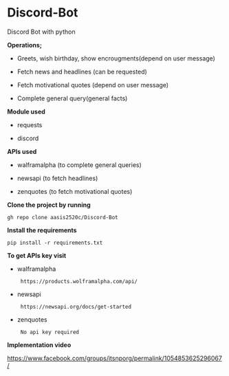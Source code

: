 # Discord-Bot
Discord Bot with python



**Operations;**

- Greets, wish birthday, show encrougments(depend on user message)

- Fetch news and headlines (can be requested)

- Fetch motivational quotes (depend on user message)

- Complete general query(general facts)



**Module used**

- requests 

- discord 



**APIs used**

- walframalpha (to complete general queries)

- newsapi (to fetch headlines)

- zenquotes (to fetch motivational quotes)



**Clone the project by running**

```gh repo clone aasis2520c/Discord-Bot```




**Install the requirements**

```pip install -r requirements.txt```



**To get APIs key visit**

- walframalpha 

       https://products.wolframalpha.com/api/

- newsapi

       https://newsapi.org/docs/get-started

- zenquotes 

       No api key required 


**Implementation video**

https://www.facebook.com/groups/itsnporg/permalink/1054853625296067/

